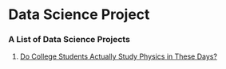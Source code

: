 # Data Science Project

### A List of Data Science Projects 

1. [Do College Students Actually Study Physics in These Days?](https://github.com/kh4vv/Data-Science-Project/tree/origin/Project1)
